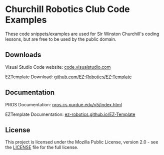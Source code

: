 # Churchill Robotics Club Code Examples
These code snippets/examples are used for Sir Winston Churchill's coding lessons, but are free to be used by the public domain.

## Downloads
Visual Studio Code website: [code.visualstudio.com](https://code.visualstudio.com/)

EZTemplate Download: [github.com/EZ-Robotics/EZ-Template](https://github.com/EZ-Robotics/EZ-Template)

## Documentation
PROS Documentation: [pros.cs.purdue.edu/v5/index.html](https://pros.cs.purdue.edu/v5/index.html)

EZTemplate Documentation: [ez-robotics.github.io/EZ-Template](https://ez-robotics.github.io/EZ-Template/)

## License
This project is licensed under the Mozilla Public License, version 2.0 - see the [LICENSE](https://github.com/lifes30daytrial/crc-coding-examples/blob/main/LICENSE.MD) file for the full license.
